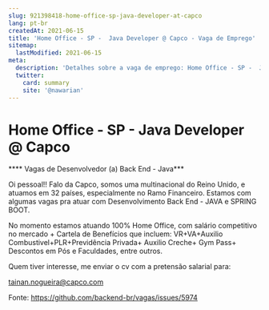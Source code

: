 ```yaml
---
slug: 921398418-home-office-sp-java-developer-at-capco
lang: pt-br
createdAt: 2021-06-15
title: 'Home Office - SP -  Java Developer @ Capco - Vaga de Emprego'
sitemap:
  lastModified: 2021-06-15
meta:
  description: 'Detalhes sobre a vaga de emprego: Home Office - SP -  Java Developer @ Capco'
  twitter:
    card: summary
    site: '@nawarian'
---
```


# Home Office - SP -  Java Developer @ Capco

**** Vagas de Desenvolvedor (a) Back End - Java***

Oi pessoal!! Falo da Capco, somos uma multinacional do Reino Unido, e atuamos em 32 países, especialmente no Ramo Financeiro.
Estamos com algumas vagas pra atuar com Desenvolvimento Back End - JAVA e SPRING BOOT.

No momento estamos atuando 100% Home Office, com salário competitivo no mercado + Cartela de Benefícios que incluem:
VR+VA+Auxilio Combustivel+PLR+Previdência Privada+ Auxilio Creche+ Gym Pass+ Descontos em Pós e Faculdades, entre outros.

Quem tiver interesse, me enviar o cv com a pretensão salarial para: 

tainan.nogueira@capco.com

Fonte: https://github.com/backend-br/vagas/issues/5974
